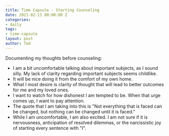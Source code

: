 ```yaml
---
title: Time Capsule - Starting Counseling
date: 2021-02-11 00:00:00 Z
categories:
- daily
tags:
- time-capsule
layout: post
author: Ted
---
```


Documenting my thoughts before counseling:

- I am a bit uncomfortable talking about important subjects, as I sound silly. My lack of clarity regarding important subjects seems childlike.
- It will be nice doing it from the comfort of my own home.
- What I most desire is clarity of thought that will lead to better outcomes for me and my loved ones.
- I want to watch for how dishonest I am tempted to be. When that urge comes up, I want to pay attention.
- The quote that I am taking into this is "Not everything that is faced can be changed, but nothing can be changed until it is faced."
- While I am uncomfortable, I am also excited. I am not sure if it is nervousness, anticipation of resolved dilemmas, or the narcissistic joy of starting every sentence with "I".
